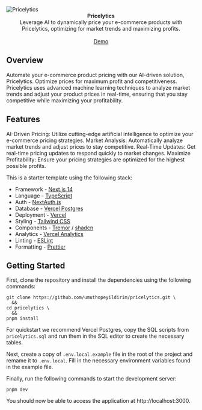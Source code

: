 <picture>
  <img alt="Pricelytics" src="https://pricelytics.umutyildirim.com/og-image.png">
</picture>

<div align="center"><strong>Pricelytics</strong></div>
<div align="center">Leverage AI to dynamically price your e-commerce products with Pricelytics, optimizing for market trends and maximizing profits.</div>
<br />
<div align="center">
<a href="https://pricelytics.umutyildirim.com/">Demo</a>
</div>

## Overview

Automate your e-commerce product pricing with our AI-driven solution, Pricelytics. Optimize prices for maximum profit and competitiveness. Pricelytics uses advanced machine learning techniques to analyze market trends and adjust your product prices in real-time, ensuring that you stay competitive while maximizing your profitability.

## Features

AI-Driven Pricing: Utilize cutting-edge artificial intelligence to optimize your e-commerce pricing strategies.
Market Analysis: Automatically analyze market trends and adjust prices to stay competitive.
Real-Time Updates: Get real-time pricing updates to respond quickly to market changes.
Maximize Profitability: Ensure your pricing strategies are optimized for the highest possible profits.

This is a starter template using the following stack:

- Framework - [Next.js 14](https://nextjs.org/14)
- Language - [TypeScript](https://www.typescriptlang.org)
- Auth - [NextAuth.js](https://next-auth.js.org)
- Database - [Vercel Postgres](https://vercel.com/postgres)
- Deployment - [Vercel](https://vercel.com/docs/concepts/next.js/overview)
- Styling - [Tailwind CSS](https://tailwindcss.com)
- Components - [Tremor](https://www.tremor.so) / [shadcn](https://ui.shadcn.com/)
- Analytics - [Vercel Analytics](https://vercel.com/analytics)
- Linting - [ESLint](https://eslint.org)
- Formatting - [Prettier](https://prettier.io)

## Getting Started

First, clone the repository and install the dependencies using the following commands:

```
git clone https://github.com/umuthopeyildirim/pricelytics.git \
  &&
cd pricelytics \
  &&
pnpm install
```

For quickstart we recommend Vercel Postgres, copy the SQL scripts from `pricelytics.sql` and run them in the SQL editor to create the necessary tables.

Next, create a copy of `.env.local.example` file in the root of the project and remame it to `.env.local`. Fill in the necessary environment variables found in the example file.

Finally, run the following commands to start the development server:

```
pnpm dev
```

You should now be able to access the application at http://localhost:3000.
